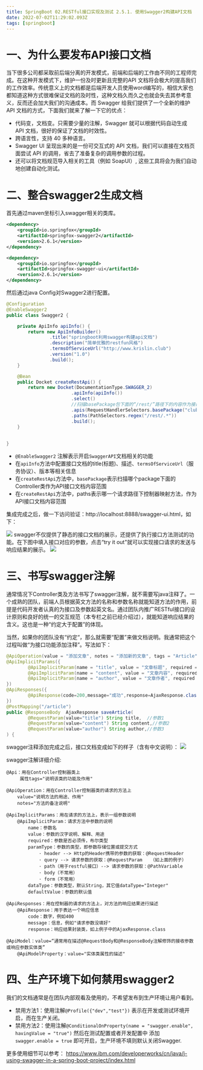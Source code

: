 ```yaml
---
title: SpringBoot 02.RESTful接口实现及测试 2.5.1. 使用Swagger2构建API文档
date: 2022-07-02T11:29:02.093Z
tags: [springboot]
---
```

# 一、为什么要发布API接口文档

当下很多公司都采取前后端分离的开发模式，前端和后端的工作由不同的工程师完成。在这种开发模式下，维护一份及时更新且完整的API 文档将会极大的提高我们的工作效率。传统意义上的文档都是后端开发人员使用word编写的，相信大家也都知道这种方式很难保证文档的及时性，这种文档久而久之也就会失去其参考意义，反而还会加大我们的沟通成本。而 Swagger 给我们提供了一个全新的维护 API 文档的方式，下面我们就来了解一下它的优点：

- 代码变，文档变。只需要少量的注解，Swagger 就可以根据代码自动生成 API 文档，很好的保证了文档的时效性。
- 跨语言性，支持 40 多种语言。
- Swagger UI 呈现出来的是一份可交互式的 API 文档，我们可以直接在文档页面尝试 API 的调用，省去了准备复杂的调用参数的过程。
- 还可以将文档规范导入相关的工具（例如 SoapUI）, 这些工具将会为我们自动地创建自动化测试。

# 二、整合swagger2生成文档

首先通过maven坐标引入swagger相关的类库。

```xml
<dependency>
	<groupId>io.springfox</groupId>
	<artifactId>springfox-swagger2</artifactId>
	<version>2.6.1</version>
</dependency>

<dependency>
	<groupId>io.springfox</groupId>
	<artifactId>springfox-swagger-ui</artifactId>
	<version>2.6.1</version>
</dependency>
```

然后通过java Config对Swagger2进行配置。

```java
@Configuration
@EnableSwagger2 
public class Swagger2 {

    private ApiInfo apiInfo() {
		return new ApiInfoBuilder()
				.title("springboot利用swagger构建api文档")
				.description("简单优雅的restfun风格")
				.termsOfServiceUrl("http://www.krislin.club")
				.version("1.0")
				.build();
    }

	@Bean
	public Docket createRestApi() {
		return new Docket(DocumentationType.SWAGGER_2)
                        .apiInfo(apiInfo())
                        .select()
                        //扫描basePackage包下面的“/rest/”路径下的内容作为接口文档构建的目标
                        .apis(RequestHandlerSelectors.basePackage("club.krislin.bootlaunch"))
                        .paths(PathSelectors.regex("/rest/.*"))
                        .build();
	}
	
	
}
```

- `@EnableSwagger2` 注解表示开启`SwaggerAPI`文档相关的功能
- 在`apiInfo`方法中配置接口文档的title(标题)、描述、`termsOfServiceUrl`（服务协议）、版本等相关信息
- 在`createRestApi`方法中，`basePackage`表示扫描哪个package下面的Controller类作为API接口文档内容范围
- 在`createRestApi`方法中，paths表示哪一个请求路径下控制器映射方法，作为API接口文档内容范围

集成完成之后，做一下访问验证：http://localhost:8888/swagger-ui.html，如下：

![](https://cdn.jsdelivr.net/gh/krislinzhao/IMGcloud/img//20200416193906.png)
swagger不仅提供了静态的接口文档的展示，还提供了执行接口方法测试的功能。在下图中填入接口对应的参数，点击“try it out"就可以实现接口请求的发送与响应结果的展示。
![](https://cdn.jsdelivr.net/gh/krislinzhao/IMGcloud/img//20200416194054.png)

# 三、书写swagger注解

通常情况下Controller类及方法书写了swagger注解，就不需要写java注释了。一个成熟的团队，前端人员根据英文方法的名称和参数名称就能知道方法的作用，前提是代码开发者认真的为接口及参数起英文名。通过团队内推广RESTful接口的设计原则和良好的统一的交互规范（本专栏之前已经介绍过），就能知道响应结果的含义。这也是一种“约定大于配置”的体现。

当然，如果你的团队没有“约定“，那么就需要“配置”来做文档说明。我通常把这个过程叫做“为接口功能添加注释”。写法如下：

```java
@ApiOperation(value = "添加文章", notes = "添加新的文章", tags = "Article",httpMethod = "POST")
@ApiImplicitParams({
        @ApiImplicitParam(name = "title", value = "文章标题", required = true, dataType = "String"),
        @ApiImplicitParam(name = "content", value = "文章内容", required = true, dataType = "String"),
        @ApiImplicitParam(name = "author", value = "文章作者", required = true, dataType = "String")
})
@ApiResponses({
        @ApiResponse(code=200,message="成功",response=AjaxResponse.class),
})
@PostMapping("/article")
public @ResponseBody  AjaxResponse saveArticle(
        @RequestParam(value="title") String title,  //参数1
        @RequestParam(value="content") String content,//参数2
        @RequestParam(value="author") String author,//参数3
) {
```

swagger注释添加完成之后，接口文档变成如下的样子（含有中文说明）：
![](https://cdn.jsdelivr.net/gh/krislinzhao/IMGcloud/img//20200416194139.png)

swagger注解详细介绍:

```
@Api：用在Controller控制器类上
     属性tags="说明该类的功能及作用"

@ApiOperation：用在Controller控制器类的请求的方法上
    value="说明方法的用途、作用"
    notes="方法的备注说明"

@ApiImplicitParams：用在请求的方法上，表示一组参数说明
    @ApiImplicitParam：请求方法中参数的说明
        name：参数名
        value：参数的汉字说明、解释、用途
        required：参数是否必须传，布尔类型
        paramType：参数的类型，即参数存储位置或提交方式
            · header --> Http的Header携带的参数的获取：@RequestHeader
            · query --> 请求参数的获取：@RequestParam   （如上面的例子）
            · path（用于restful接口）--> 请求参数的获取：@PathVariable
            · body（不常用）
            · form（不常用）    
        dataType：参数类型，默认String，其它值dataType="Integer"       
        defaultValue：参数的默认值

@ApiResponses：用在控制器的请求的方法上，对方法的响应结果进行描述
    @ApiResponse：用于表达一个响应信息
        code：数字，例如400
        message：信息，例如"请求参数没填好"
        response：响应结果封装类，如上例子中的AjaxResponse.class

@ApiModel：value=“通常用在描述@RequestBody和@ResponseBody注解修饰的接收参数或响应参数实体类”
    @ApiModelProperty：value="实体类属性的描述"
```

# 四、生产环境下如何禁用swagger2

我们的文档通常是在团队内部观看及使用的，不希望发布到生产环境让用户看到。

- 禁用方法1：使用注解`@Profile({"dev","test"})` 表示在开发或测试环境开启，而在生产关闭。
- 禁用方法2：使用注解`@ConditionalOnProperty(name = "swagger.enable", havingValue = "true")` 然后在测试配置或者开发配置中 添加 `swagger.enable = true` 即可开启，生产环境不填则默认关闭Swagger.

更多使用细节可以参考：
https://www.ibm.com/developerworks/cn/java/j-using-swagger-in-a-spring-boot-project/index.html